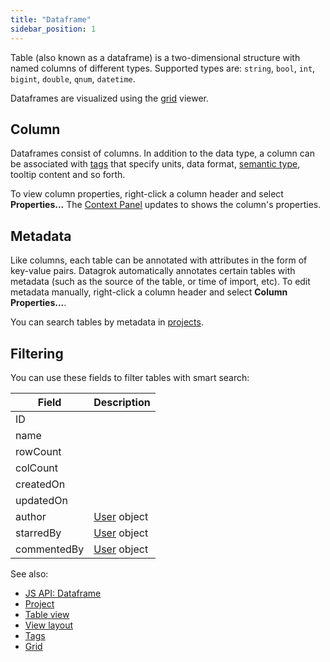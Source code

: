 ```yaml
---
title: "Dataframe"
sidebar_position: 1
---
```


Table (also known as a dataframe) is a two-dimensional structure with named columns of different types. Supported types
are: `string`, `bool`, `int`, `bigint`, `double`, `qnum`, `datetime`.

Dataframes are visualized using the [grid](../../visualize/viewers/grid.md) viewer.

## Column

Dataframes consist of columns. In addition to the data type, a column can be
associated with [tags](../../govern/catalog/tags.md) that specify units, data
format, [semantic type](../../govern/catalog/semantic-types.md), tooltip content
and so forth. 

To view column properties, right-click a column header and select
**Properties...** The [Context Panel](../navigation/panels/panels.md#context-panel) updates to shows the column's properties.

## Metadata

Like columns, each table can be annotated with attributes in the form of
key-value pairs. Datagrok automatically annotates certain tables with metadata
(such as the source of the table, or time of import, etc). To edit metadata
manually, right-click a column header and select
**Column Properties...**.

<!--TODO: revise when this feature (manually add metadata) is updated. Possibly merge Column Properties and Properties context menu options -->

You can search tables by metadata in [projects](project/project.md).

## Filtering

You can use these fields to filter tables with smart search:

| Field       | Description                      |
|-------------|----------------------------------|
| ID          |                                  |
| name        |                                  |
| rowCount    |                                  |
| colCount    |                                  |
| createdOn   |                                  |
| updatedOn   |                                  |
| author      | [User](../../govern/access-control/users-and-groups#users) object |
| starredBy   | [User](../../govern/access-control/users-and-groups#users) object |
| commentedBy | [User](../../govern/access-control/users-and-groups#users) object |

See also:

* [JS API: Dataframe](https://datagrok.ai/js-api/classes/dg.DataFrame)
* [Project](project/project.md)
* [Table view](../navigation/views/table-view.md)
* [View layout](../../visualize/view-layout.md)
* [Tags](../../govern/catalog/tags.md)
* [Grid](../../visualize/viewers/grid.md)
